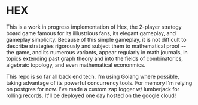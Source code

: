 # HEX
This is a work in progress implementation of Hex, the 2-player strategy board game famous for its illlustrious fans, its elegant gameplay, and gameplay simplicity. Because of this simple gameplay, it is not difficult to describe strategies rigorously and subject them to mathematical proof -- the game, and its numerous variants, appear regularly in math journals, in topics extending past graph theory and into the fields of combinatorics, algebraic topology, and even mathematical econonmics. 

This repo is so far all back end tech. I'm using Golang where possible, taking advantage of its powerful concurrency tools. For memory I'm relying on postgres for now. I've made a custom  zap logger w/ lumberjack for rolling records. It'll be deployed one day hosted on the google cloud!